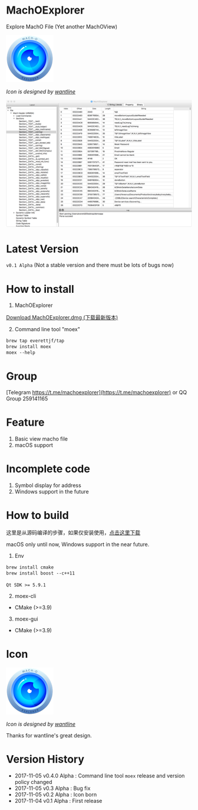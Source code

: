 # MachOExplorer

Explore MachO File (Yet another MachOView)

![MachOExplorerIcon](image/machoexplorer-small.png)

*Icon is designed by [wantline](https://weibo.com/wantline)*

![MachOExplorer](image/screenshot.png)

# Latest Version

`v0.1 Alpha` (Not a stable version and there must be lots of bugs now)

# How to install

1. MachOExplorer

[Download MachOExplorer.dmg (下载最新版本)](https://github.com/everettjf/MachOExplorer/releases)

2. Command line tool "moex"

```
brew tap everettjf/tap
brew install moex
moex --help
```

# Group

[Telegram https://t.me/machoexplorer](https://t.me/machoexplorer) or QQ Group 259141165

# Feature

1. Basic view macho file
2. macOS support

# Incomplete code

1. Symbol display for address
2. Windows support in the future

# How to build 

这里是从源码编译的步骤，如果仅安装使用，[点击这里下载](https://github.com/everettjf/MachOExplorer/releases)

macOS only until now, Windows support in the near future.

1. Env

```
brew install cmake
brew install boost --c++11

Qt SDK >= 5.9.1
```

2. moex-cli

- CMake (>=3.9)

3. moex-gui

- CMake (>=3.9)

# Icon

![MachOExplorer](image/machoexplorer-small.png)

*Icon is designed by [wantline](https://weibo.com/wantline)*

Thanks for wantline's great design.

# Version History

- 2017-11-05 v0.4.0 Alpha : Command line tool `moex` release and version policy changed
- 2017-11-05 v0.3 Alpha : Bug fix
- 2017-11-05 v0.2 Alpha : Icon born
- 2017-11-04 v0.1 Alpha : First release